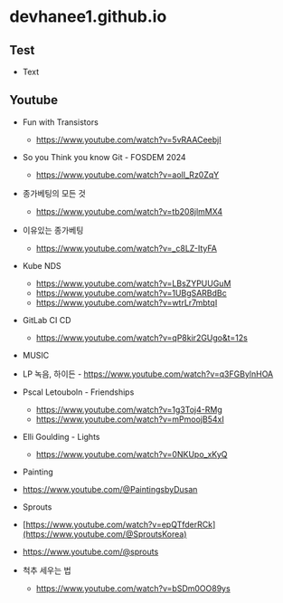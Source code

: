 # devhanee1.github.io

## Test
- Text


## Youtube
- Fun with Transistors
  - https://www.youtube.com/watch?v=5vRAACeebjI
- So you Think you know Git - FOSDEM 2024
  - https://www.youtube.com/watch?v=aolI_Rz0ZqY
- 종가베팅의 모든 것
  - https://www.youtube.com/watch?v=tb208jlmMX4
- 이유있는 종가베팅
  - https://www.youtube.com/watch?v=_c8LZ-ItyFA
    
- Kube NDS
  - https://www.youtube.com/watch?v=LBsZYPUUGuM
  - https://www.youtube.com/watch?v=1UBgSARBdBc
  - https://www.youtube.com/watch?v=wtrLr7mbtqI
- GitLab CI CD
  - https://www.youtube.com/watch?v=qP8kir2GUgo&t=12s
-  MUSIC
  -  LP 녹음, 하이든
    - https://www.youtube.com/watch?v=q3FGBylnHOA
  - Pscal Letouboln - Friendships
    - https://www.youtube.com/watch?v=1g3Toj4-RMg
    - https://www.youtube.com/watch?v=mPmoojB54xI
  - Elli Goulding - Lights
    - https://www.youtube.com/watch?v=0NKUpo_xKyQ
-  Painting
  - https://www.youtube.com/@PaintingsbyDusan
-  Sprouts
  - [https://www.youtube.com/watch?v=epQTfderRCk](https://www.youtube.com/@SproutsKorea)
  - https://www.youtube.com/@sprouts
- 척추 세우는 법
  - https://www.youtube.com/watch?v=bSDm0OO89ys
